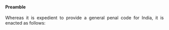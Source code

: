 #### Preamble
<div style="text-align: justify">

Whereas it is expedient to provide a general penal code for India, it is enacted as follows:

</div>